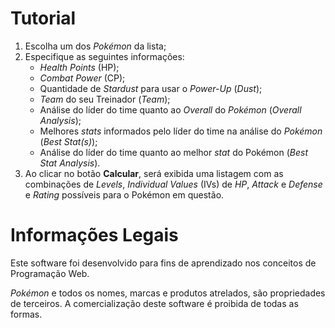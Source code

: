 # Tutorial
1. Escolha um dos *Pokémon* da lista;
2. Especifique as seguintes informações:
    * *Health Points* (HP);
    * *Combat Power* (CP);
    * Quantidade de *Stardust* para usar o *Power-Up* (*Dust*);
    * *Team* do seu Treinador (*Team*);
    * Análise do líder do time quanto ao *Overall* do *Pokémon* (*Overall Analysis*);
    * Melhores *stats* informados pelo líder do time na análise do *Pokémon* (*Best Stat(s)*);
    * Análise do líder do time quanto ao melhor *stat* do Pokémon (*Best Stat Analysis*).
3. Ao clicar no botão **Calcular**, será exibida uma listagem com as combinações de *Levels*, *Individual Values* (IVs) de *HP*, *Attack* e *Defense* e *Rating* possíveis para o Pokémon em questão.

# Informações Legais
Este software foi desenvolvido para fins de aprendizado nos conceitos de Programação Web.

_Pokémon_ e todos os nomes, marcas e produtos atrelados, são propriedades de terceiros. A comercialização deste software é proibida de todas as formas.
